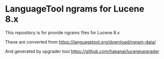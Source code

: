 # LanguageTool ngrams for Lucene 8.x

This repository is for provide ngrams files for Lucene 8.x

These are converted from https://languagetool.org/download/ngram-data/

And generated by upgrader tool https://github.com/hakanai/luceneupgrader


